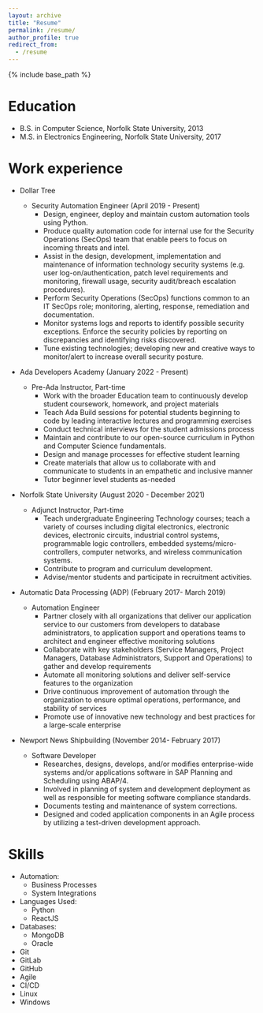 ```yaml
---
layout: archive
title: "Resume"
permalink: /resume/
author_profile: true
redirect_from:
  - /resume
---
```


{% include base_path %}

Education
======
* B.S. in Computer Science, Norfolk State University, 2013
* M.S. in Electronics Engineering, Norfolk State University, 2017

Work experience
======
* Dollar Tree
  * Security Automation Engineer (April 2019 - Present)
    * Design, engineer, deploy and maintain custom automation tools using Python.
    * Produce quality automation code for internal use for the Security Operations (SecOps) team that enable peers to focus on incoming threats and intel. 
    * Assist in the design, development, implementation and maintenance of information technology security systems (e.g. user log-on/authentication, patch level requirements and monitoring, firewall usage, security audit/breach escalation procedures).
    *	Perform Security Operations (SecOps) functions common to an IT SecOps role; monitoring, alerting, response, remediation and documentation.
    * Monitor systems logs and reports to identify possible security exceptions.  Enforce the security policies by reporting on discrepancies and identifying risks discovered.
    * Tune existing technologies; developing new and creative ways to monitor/alert to increase overall security posture.

* Ada Developers Academy (January 2022 - Present)
  * Pre-Ada Instructor, Part-time
    * Work with the broader Education team to continuously develop student coursework, homework, and project materials
    * Teach Ada Build sessions for potential students beginning to code by leading interactive lectures and programming exercises
    * Conduct technical interviews for the student admissions process
    * Maintain and contribute to our open-source curriculum in Python and Computer Science fundamentals.
    *	Design and manage processes for effective student learning
    * Create materials that allow us to collaborate with and communicate to students in an empathetic and inclusive manner
    * Tutor beginner level students as-needed

* Norfolk State University (August 2020 - December 2021)
  * Adjunct Instructor, Part-time
    * Teach undergraduate Engineering Technology courses; teach a variety of courses including digital electronics, electronic devices, electronic circuits, industrial control systems, programmable logic controllers, embedded systems/micro-controllers, computer networks, and wireless communication systems.
    * Contribute to program and curriculum development.
    * Advise/mentor students and participate in recruitment activities.

* Automatic Data Processing (ADP) (February 2017- March 2019)
  * Automation Engineer
    * Partner closely with all organizations that deliver our application service to our customers from developers to database administrators, to application support and operations teams to architect and engineer effective monitoring solutions
    * Collaborate with key stakeholders (Service Managers, Project Managers, Database Administrators, Support and Operations) to gather and develop requirements
    * Automate all monitoring solutions and deliver self-service features to the organization
    * Drive continuous improvement of automation through the organization to ensure optimal operations, performance, and stability of services
    * Promote use of innovative new technology and best practices for a large-scale enterprise

* Newport News Shipbuilding (November 2014- February 2017)
  * Software Developer
    *	Researches, designs, develops, and/or modifies enterprise-wide systems and/or applications software in SAP Planning and Scheduling using ABAP/4. 
    * Involved in planning of system and development deployment as well as responsible for meeting software compliance standards. 
    * Documents testing and maintenance of system corrections.
    *	Designed and coded application components in an Agile process by utilizing a test-driven development approach.	

Skills
======
* Automation:
  * Business Processes
  * System Integrations
* Languages Used:
  * Python
  * ReactJS
* Databases:
  * MongoDB
  * Oracle
* Git
* GitLab
* GitHub
* Agile
* CI/CD
* Linux
* Windows


<!-- Publications
======
  <ul>{% for post in site.publications %}
    {% include archive-single-cv.html %}
  {% endfor %}</ul>
  
Talks
======
  <ul>{% for post in site.talks %}
    {% include archive-single-talk-cv.html %}
  {% endfor %}</ul>
  
Teaching
======
  <ul>{% for post in site.teaching %}
    {% include archive-single-cv.html %}
  {% endfor %}</ul>
  
Service and leadership
======
* Currently signed in to 43 different slack teams -->
